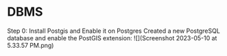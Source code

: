 # DBMS
Step 0: Install Postgis and Enable it on Postgres
Created a new PostgreSQL database and enable the PostGIS extension:
![](Screenshot 2023-05-10 at 5.33.57 PM.png)
